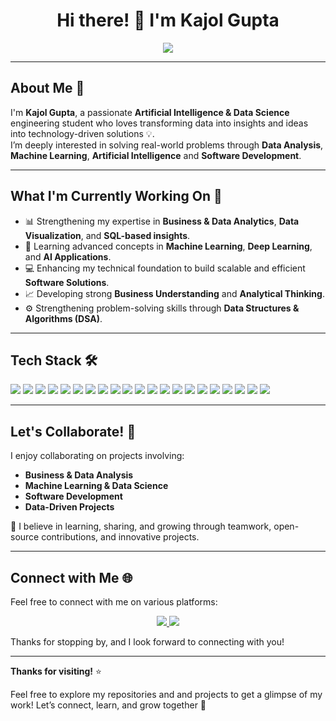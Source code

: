 <h1 align="center">Hi there! 👋 I'm Kajol Gupta</h1>

<p align="center">
  <img src="https://readme-typing-svg.herokuapp.com?size=22&duration=4000&color=F75C7E&center=true&vCenter=true&width=600&lines=AI+%26+Data+Science+Engineering+Student;Data+Driven+Problem+Solver;Tech+Explorer+%F0%9F%9A%80" />
</p>

---

## About Me 🌟
I'm **Kajol Gupta**, a passionate **Artificial Intelligence & Data Science** engineering student who loves transforming data into insights and ideas into technology-driven solutions 💡.  
I’m deeply interested in solving real-world problems through **Data Analysis**, **Machine Learning**, **Artificial Intelligence** and **Software Development**.  

---

## What I'm Currently Working On 🎯 

- 📊 Strengthening my expertise in **Business & Data Analytics**, **Data Visualization**, and **SQL-based insights**.  
- 🧠 Learning advanced concepts in **Machine Learning**, **Deep Learning**, and **AI Applications**.  
- 💻 Enhancing my technical foundation to build scalable and efficient **Software Solutions**.  
- 📈 Developing strong **Business Understanding** and **Analytical Thinking**.  
- ⚙️ Strengthening problem-solving skills through **Data Structures & Algorithms (DSA)**.  

---

## Tech Stack 🛠️ 
<p>
  <!-- Languages -->
  <img src="https://img.shields.io/badge/Python-3776AB?style=for-the-badge&logo=python&logoColor=white"/>
  <img src="https://img.shields.io/badge/C-00599C?style=for-the-badge&logo=c&logoColor=white"/>
  <img src="https://img.shields.io/badge/Java-CB3837?style=for-the-badge&logo=java&logoColor=white"/>
  <img src="https://img.shields.io/badge/HTML-E34F26?style=for-the-badge&logo=html5&logoColor=white"/>
  <img src="https://img.shields.io/badge/CSS-1572B6?style=for-the-badge&logo=css3&logoColor=white"/>
  <img src="https://img.shields.io/badge/JavaScript-F7DF1E?style=for-the-badge&logo=javascript&logoColor=black"/>
  <img src="https://img.shields.io/badge/SQL-4479A1?style=for-the-badge&logo=sql&logoColor=white"/>

  <!-- Frameworks / Libraries -->
  <img src="https://img.shields.io/badge/React-20232A?style=for-the-badge&logo=react&logoColor=61DAFB"/>
  <img src="https://img.shields.io/badge/Flask-000000?style=for-the-badge&logo=flask&logoColor=white"/>
  <img src="https://img.shields.io/badge/Django-092E20?style=for-the-badge&logo=django&logoColor=white"/>
  <img src="https://img.shields.io/badge/Node.js-339933?style=for-the-badge&logo=node.js&logoColor=white"/>
  <img src="https://img.shields.io/badge/Express.js-000000?style=for-the-badge&logo=express&logoColor=white"/>
  <img src="https://img.shields.io/badge/Bootstrap-7952B3?style=for-the-badge&logo=bootstrap&logoColor=white"/>

  <!-- Data & ML Tools -->
  <img src="https://img.shields.io/badge/MySQL-4479A1?style=for-the-badge&logo=mysql&logoColor=white"/>
  <img src="https://img.shields.io/badge/MongoDB-47A248?style=for-the-badge&logo=mongodb&logoColor=white"/>
  <img src="https://img.shields.io/badge/Pandas-150458?style=for-the-badge&logo=pandas&logoColor=white"/>
  <img src="https://img.shields.io/badge/NumPy-013243?style=for-the-badge&logo=numpy&logoColor=white"/>
  <img src="https://img.shields.io/badge/Scikit-learn-F7931E?style=for-the-badge&logo=scikit-learn&logoColor=white"/>
 
  <!-- Others -->
  <img src="https://img.shields.io/badge/Firebase-FFCA28?style=for-the-badge&logo=firebase&logoColor=black"/>
  <img src="https://img.shields.io/badge/Jupyter_Notebooks-F37626?style=for-the-badge&logo=jupyter&logoColor=white"/>
  <img src="https://img.shields.io/badge/Power_BI-F2C811?style=for-the-badge&logo=power-bi&logoColor=black"/>
</p>


---

## Let's Collaborate! 🤝
I enjoy collaborating on projects involving:  

- **Business & Data Analysis**  
- **Machine Learning & Data Science**  
- **Software Development**  
- **Data-Driven Projects**  

💬 I believe in learning, sharing, and growing through teamwork, open-source contributions, and innovative projects.

---

## Connect with Me 🌐
Feel free to connect with me on various platforms:
<p align="center">
  <a href="https://www.linkedin.com/in/kajol-v-gupta">
    <img src="https://img.shields.io/badge/LinkedIn-0077B5.svg?style=for-the-badge&logo=linkedin&logoColor=white"/>
  </a>
  <a href="mailto:kajol.v.gupta@gmail.com">
    <img src="https://img.shields.io/badge/Gmail-D14836.svg?style=for-the-badge&logo=gmail&logoColor=white"/>
  </a>
</p>
Thanks for stopping by, and I look forward to connecting with you!

---

**Thanks for visiting!** ⭐ 

Feel free to explore my repositories and and projects to get a glimpse of my work! 
Let’s connect, learn, and grow together 🚀
